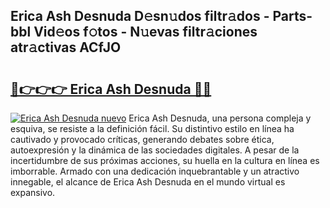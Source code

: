 ## Erica Ash Desnuda D𝚎sn𝚞dos filtr𝚊dos - Parts-bbl Vid𝚎os f𝚘tos - N𝚞evas filtr𝚊ciones atr𝚊ctivas ACfJO

# <h2><a href="http://mb32wxn.tromn.icu/?c=Erica+Ash+Desnuda">🔗👉👉👉 Erica Ash Desnuda 🔗🔗</a></h2>

[![Erica Ash Desnuda nuevo](https://i.imgur.com/pEAQMta.gif)](http://mb32wxn.tromn.icu/?c=Erica+Ash+Desnuda)
Erica Ash Desnuda, una persona compleja y esquiva, se resiste a la definición fácil. Su distintivo estilo en línea ha cautivado y provocado críticas, generando debates sobre ética, autoexpresión y la dinámica de las sociedades digitales. A pesar de la incertidumbre de sus próximas acciones, su huella en la cultura en línea es imborrable. Armado con una dedicación inquebrantable y un atractivo innegable, el alcance de Erica Ash Desnuda en el mundo virtual es expansivo.

